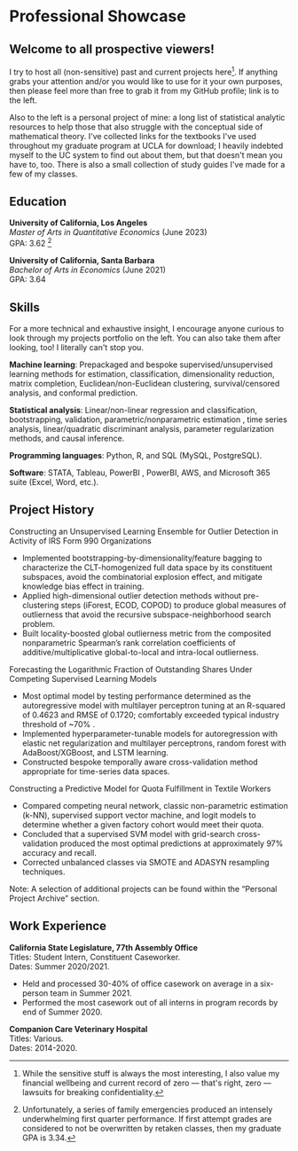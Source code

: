 # Professional Showcase

## Welcome to all prospective viewers!

I try to host all (non-sensitive) past and current projects here[^1]. If anything grabs your attention and/or you would like to use for it your own purposes, then please feel more than free to grab it from my GitHub profile; link is to the left.

[^1]: While the sensitive stuff is always the most interesting, I also value my financial wellbeing and current record of zero — that's right, zero — lawsuits for breaking confidentiality.

Also to the left is a personal project of mine: a long list of statistical analytic resources to help those that also struggle with the conceptual side of mathematical theory. I've collected links for the textbooks I've used throughout my graduate program at UCLA for download; I heavily indebted myself to the UC system to find out about them, but that doesn't mean you have to, too. There is also a small collection of study guides I've made for a few of my classes.

## Education
**University of California, Los Angeles** <br>
*Master of Arts in Quantitative Economics* (June 2023) <br>
GPA: 3.62 [^2]

[^2]: Unfortunately, a series of family emergencies produced an intensely underwhelming first quarter performance. If first attempt grades are considered to not be overwritten by retaken classes, then my graduate GPA is 3.34.

**University of California, Santa Barbara** <br>
*Bachelor of Arts in Economics* (June 2021) <br>
GPA: 3.64


## Skills

For a more technical and exhaustive insight, I encourage anyone curious to look through my projects portfolio on the left. You can also take them after looking, too! I literally can't stop you.

**Machine learning**: Prepackaged and bespoke supervised/unsupervised learning methods for estimation, classification, dimensionality reduction, matrix completion, Euclidean/non-Euclidean clustering, survival/censored analysis, and conformal prediction. <br>

**Statistical analysis**: Linear/non-linear regression and classification, bootstrapping, validation, parametric/nonparametric estimation , time series analysis, linear/quadratic discriminant analysis, parameter regularization methods, and causal inference. <br>

**Programming languages**: Python, R, and SQL (MySQL, PostgreSQL). <br>

**Software**: STATA, Tableau, PowerBI , PowerBI, AWS, and Microsoft 365 suite (Excel, Word, etc.). <br>

## Project History

Constructing an Unsupervised Learning Ensemble for Outlier Detection in Activity of IRS Form 990 Organizations
- Implemented bootstrapping-by-dimensionality/feature bagging to characterize the CLT-homogenized full data space by its constituent subspaces, avoid the combinatorial explosion effect, and mitigate knowledge bias effect in training.
- Applied high-dimensional outlier detection methods without pre-clustering steps (iForest, ECOD, COPOD) to produce global measures of outlierness that avoid the recursive subspace-neighborhood search problem.
- Built locality-boosted global outlierness metric from the composited nonparametric Spearman’s rank correlation coefficients of additive/multiplicative global-to-local and intra-local outlierness.

Forecasting the Logarithmic Fraction of Outstanding Shares Under Competing Supervised Learning Models
- Most optimal model by testing performance determined as the autoregressive model with multilayer perceptron tuning at an R-squared of 0.4623 and RMSE of 0.1720; comfortably exceeded typical industry threshold of ~70% .
- Implemented hyperparameter-tunable models for autoregression with elastic net regularization and multilayer perceptrons, random forest with AdaBoost/XGBoost, and LSTM learning. 
- Constructed bespoke temporally aware cross-validation method appropriate for time-series data spaces.

Constructing a Predictive Model for Quota Fulfillment in Textile Workers
- Compared competing neural network, classic non-parametric estimation (k-NN), supervised support vector machine, and logit models to determine whether a given factory cohort would meet their quota.
- Concluded that a supervised SVM model with grid-search cross-validation produced the most optimal predictions at approximately 97% accuracy and recall.
- Corrected unbalanced classes via SMOTE and ADASYN resampling techniques.

Note: A selection of additional projects can be found within the “Personal Project Archive” section.

## Work Experience
**California State Legislature, 77th Assembly Office** <br>
Titles: Student Intern, Constituent Caseworker. <br> 
Dates: Summer 2020/2021.

- Held and processed 30-40% of office casework on average in a six-person team in Summer 2021.
- Performed the most casework out of all interns in program records by end of Summer 2020.

**Companion Care Veterinary Hospital** <br>
Titles: Various. <br> 
Dates: 2014-2020.